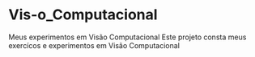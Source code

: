 # Vis-o_Computacional
Meus experimentos em Visão Computacional
Este projeto consta meus exercícos e experimentos em Visão Computacional
